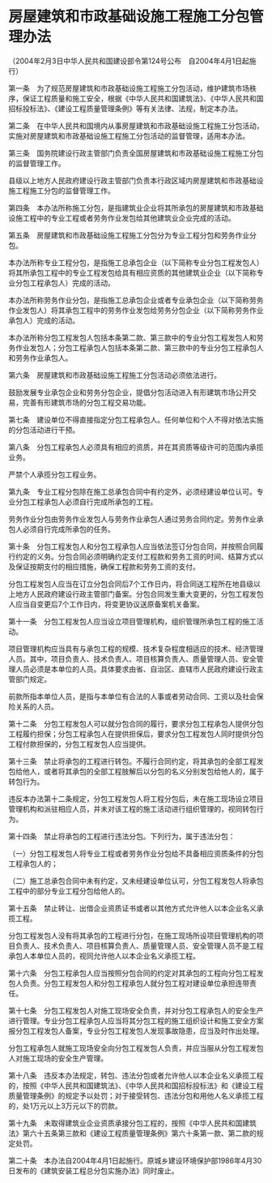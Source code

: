 # 房屋建筑和市政基础设施工程施工分包管理办法

（2004年2月3日中华人民共和国建设部令第124号公布　自2004年4月1日起施行）


第一条　为了规范房屋建筑和市政基础设施工程施工分包活动，维护建筑市场秩序，保证工程质量和施工安全，根据《中华人民共和国建筑法》、《中华人民共和国招标投标法》、《建设工程质量管理条例》等有关法律、法规，制定本办法。

第二条　在中华人民共和国境内从事房屋建筑和市政基础设施工程施工分包活动，实施对房屋建筑和市政基础设施工程施工分包活动的监督管理，适用本办法。

第三条　国务院建设行政主管部门负责全国房屋建筑和市政基础设施工程施工分包的监督管理工作。

县级以上地方人民政府建设行政主管部门负责本行政区域内房屋建筑和市政基础设施工程施工分包的监督管理工作。

第四条　本办法所称施工分包，是指建筑业企业将其所承包的房屋建筑和市政基础设施工程中的专业工程或者劳务作业发包给其他建筑业企业完成的活动。

第五条　房屋建筑和市政基础设施工程施工分包分为专业工程分包和劳务作业分包。

本办法所称专业工程分包，是指施工总承包企业（以下简称专业分包工程发包人）将其所承包工程中的专业工程发包给具有相应资质的其他建筑业企业（以下简称专业分包工程承包人）完成的活动。

本办法所称劳务作业分包，是指施工总承包企业或者专业承包企业（以下简称劳务作业发包人）将其承包工程中的劳务作业发包给劳务分包企业（以下简称劳务作业承包人）完成的活动。

本办法所称分包工程发包人包括本条第二款、第三款中的专业分包工程发包人和劳务作业发包人；分包工程承包人包括本条第二款、第三款中的专业分包工程承包人和劳务作业承包人。

第六条　房屋建筑和市政基础设施工程施工分包活动必须依法进行。

鼓励发展专业承包企业和劳务分包企业，提倡分包活动进入有形建筑市场公开交易，完善有形建筑市场的分包工程交易功能。

第七条　建设单位不得直接指定分包工程承包人。任何单位和个人不得对依法实施的分包活动进行干预。

第八条　分包工程承包人必须具有相应的资质，并在其资质等级许可的范围内承揽业务。

严禁个人承揽分包工程业务。

第九条　专业工程分包除在施工总承包合同中有约定外，必须经建设单位认可。专业分包工程承包人必须自行完成所承包的工程。

劳务作业分包由劳务作业发包人与劳务作业承包人通过劳务合同约定。劳务作业承包人必须自行完成所承包的任务。

第十条　分包工程发包人和分包工程承包人应当依法签订分包合同，并按照合同履行约定的义务。分包合同必须明确约定支付工程款和劳务工资的时间、结算方式以及保证按期支付的相应措施，确保工程款和劳务工资的支付。

分包工程发包人应当在订立分包合同后7个工作日内，将合同送工程所在地县级以上地方人民政府建设行政主管部门备案。分包合同发生重大变更的，分包工程发包人应当自变更后7个工作日内，将变更协议送原备案机关备案。

第十一条　分包工程发包人应当设立项目管理机构，组织管理所承包工程的施工活动。

项目管理机构应当具有与承包工程的规模、技术复杂程度相适应的技术、经济管理人员。其中，项目负责人、技术负责人、项目核算负责人、质量管理人员、安全管理人员必须是本单位的人员。具体要求由省、自治区、直辖市人民政府建设行政主管部门规定。

前款所指本单位人员，是指与本单位有合法的人事或者劳动合同、工资以及社会保险关系的人员。

第十二条　分包工程发包人可以就分包合同的履行，要求分包工程承包人提供分包工程履约担保；分包工程承包人在提供担保后，要求分包工程发包人同时提供分包工程付款担保的，分包工程发包人应当提供。

第十三条　禁止将承包的工程进行转包。不履行合同约定，将其承包的全部工程发包给他人，或者将其承包的全部工程肢解后以分包的名义分别发包给他人的，属于转包行为。

违反本办法第十二条规定，分包工程发包人将工程分包后，未在施工现场设立项目管理机构和派驻相应人员，并未对该工程的施工活动进行组织管理的，视同转包行为。

第十四条　禁止将承包的工程进行违法分包。下列行为，属于违法分包：

（一）分包工程发包人将专业工程或者劳务作业分包给不具备相应资质条件的分包工程承包人的；

（二）施工总承包合同中未有约定，又未经建设单位认可，分包工程发包人将承包工程中的部分专业工程分包给他人的。

第十五条　禁止转让、出借企业资质证书或者以其他方式允许他人以本企业名义承揽工程。

分包工程发包人没有将其承包的工程进行分包，在施工现场所设项目管理机构的项目负责人、技术负责人、项目核算负责人、质量管理人员、安全管理人员不是工程承包人本单位人员的，视同允许他人以本企业名义承揽工程。

第十六条　分包工程承包人应当按照分包合同的约定对其承包的工程向分包工程发包人负责。分包工程发包人和分包工程承包人就分包工程对建设单位承担连带责任。

第十七条　分包工程发包人对施工现场安全负责，并对分包工程承包人的安全生产进行管理。专业分包工程承包人应当将其分包工程的施工组织设计和施工安全方案报分包工程发包人备案，专业分包工程发包人发现事故隐患，应当及时作出处理。

分包工程承包人就施工现场安全向分包工程发包人负责，并应当服从分包工程发包人对施工现场的安全生产管理。

第十八条　违反本办法规定，转包、违法分包或者允许他人以本企业名义承揽工程的，按照《中华人民共和国建筑法》、《中华人民共和国招标投标法》和《建设工程质量管理条例》的规定予以处罚；对于接受转包、违法分包和用他人名义承揽工程的，处1万元以上3万元以下的罚款。

第十九条　未取得建筑业企业资质承接分包工程的，按照《中华人民共和国建筑法》第六十五条第三款和《建设工程质量管理条例》第六十条第一款、第二款的规定处罚。

第二十条　本办法自2004年4月1日起施行。原城乡建设环境保护部1986年4月30日发布的《建筑安装工程总分包实施办法》同时废止。
